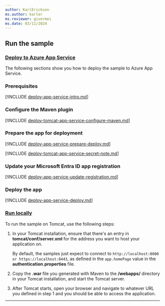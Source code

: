```yaml
---
author: KarlErickson
ms.author: karler
ms.reviewer: givermei
ms.date: 03/11/2024
---
```


## Run the sample

### [Deploy to Azure App Service](#tab/appsvc)

The following sections show you how to deploy the sample to Azure App Service.

### Prerequisites

[!INCLUDE [deploy-app-service-intro.md](./deploy-app-service-intro.md)]

### Configure the Maven plugin

[!INCLUDE [deploy-tomcat-app-service-configure-maven.md](./deploy-tomcat-app-service-configure-maven.md)]

### Prepare the app for deployment

[!INCLUDE [deploy-app-service-prepare-deploy.md](./deploy-app-service-prepare-deploy.md)]

[!INCLUDE [deploy-tomcat-app-service-secret-note.md](./deploy-tomcat-app-service-secret-note.md)]

### Update your Microsoft Entra ID app registration

[!INCLUDE [deploy-app-service-update-registration.md](./deploy-app-service-update-registration.md)]

### Deploy the app

[!INCLUDE [deploy-app-service-deploy.md](./deploy-app-service-deploy.md)]

### [Run locally](#tab/local)

To run the sample on Tomcat, use the following steps:

1. In your Tomcat installation, ensure that there's an entry in **tomcat/conf/server.xml** for the address you want to host your application on.

   By default, the samples just expect to connect to `http://localhost:8080 or https://localhost:8443`, as defined in the `app.homePage` value in the **authentication.properties** file.

1. Copy the **.war** file you generated with Maven to the **/webapps/** directory in your Tomcat installation, and start the Tomcat server.

1. After Tomcat starts, open your browser and navigate to whatever URL you defined in step 1 and you should be able to access the application.

---
